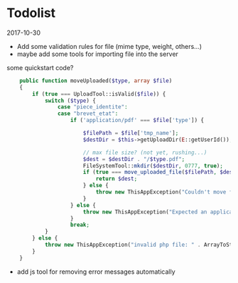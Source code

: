 Todolist
==========
2017-10-30


- Add some validation rules for file (mime type, weight, others...)
- maybe add some tools for importing file into the server

some quickstart code?

```php
    public function moveUploaded($type, array $file)
    {
        if (true === UploadTool::isValid($file)) {
            switch ($type) {
                case "piece_identite":
                case "brevet_etat":
                    if ('application/pdf' === $file['type']) {

                        $filePath = $file['tmp_name'];
                        $destDir = $this->getUploadDir(E::getUserId());

                        // max file size? (not yet, rushing...)
                        $dest = $destDir . "/$type.pdf";
                        FileSystemTool::mkdir($destDir, 0777, true);
                        if (true === move_uploaded_file($filePath, $dest)) {
                            return $dest;
                        } else {
                            throw new ThisAppException("Couldn't move filePath $filePath to dest $dest for unknown reasons");
                        }
                    } else {
                        throw new ThisAppException("Expected an application/pdf mime type, $type given");
                    }
                    break;
            }
        } else {
            throw new ThisAppException("invalid php file: " . ArrayToStringTool::toPhpArray($file));
        }
    }
```



- add js tool for removing error messages automatically